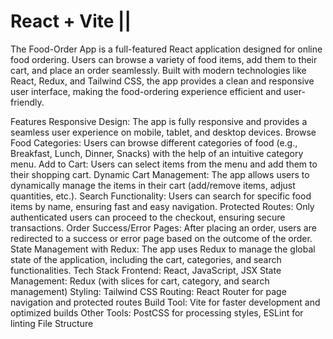 # React + Vite || 
The Food-Order App is a full-featured React application designed for online food ordering. Users can browse a variety of food items, add them to their cart, and place an order seamlessly. Built with modern technologies like React, Redux, and Tailwind CSS, the app provides a clean and responsive user interface, making the food-ordering experience efficient and user-friendly.

Features
Responsive Design: The app is fully responsive and provides a seamless user experience on mobile, tablet, and desktop devices.
Browse Food Categories: Users can browse different categories of food (e.g., Breakfast, Lunch, Dinner, Snacks) with the help of an intuitive category menu.
Add to Cart: Users can select items from the menu and add them to their shopping cart.
Dynamic Cart Management: The app allows users to dynamically manage the items in their cart (add/remove items, adjust quantities, etc.).
Search Functionality: Users can search for specific food items by name, ensuring fast and easy navigation.
Protected Routes: Only authenticated users can proceed to the checkout, ensuring secure transactions.
Order Success/Error Pages: After placing an order, users are redirected to a success or error page based on the outcome of the order.
State Management with Redux: The app uses Redux to manage the global state of the application, including the cart, categories, and search functionalities.
Tech Stack
Frontend: React, JavaScript, JSX
State Management: Redux (with slices for cart, category, and search management)
Styling: Tailwind CSS
Routing: React Router for page navigation and protected routes
Build Tool: Vite for faster development and optimized builds
Other Tools: PostCSS for processing styles, ESLint for linting
File Structure


 
 
